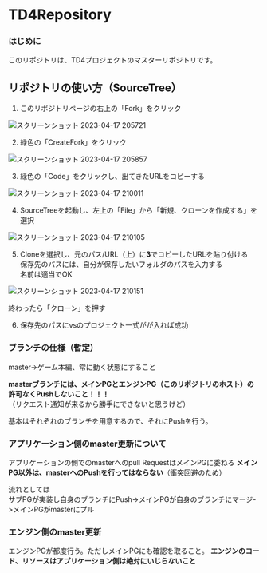 # TD4Repository

### はじめに

このリポジトリは、TD4プロジェクトのマスターリポジトリです。 

## リポジトリの使い方（SourceTree）

1.  このリポジトリページの右上の「Fork」をクリック  

![スクリーンショット 2023-04-17 205721](https://user-images.githubusercontent.com/74523584/232479651-871672f2-38b2-4eb1-b3c6-502938ed13b7.png)

2.  緑色の「CreateFork」をクリック

![スクリーンショット 2023-04-17 205857](https://user-images.githubusercontent.com/74523584/232480159-8de947a0-e1ba-41c9-9461-bf694af58e97.png)

3.  緑色の「Code」をクリックし、出てきたURLをコピーする

![スクリーンショット 2023-04-17 210011](https://user-images.githubusercontent.com/74523584/232480173-18861c45-580c-426d-9422-29ec173bf282.png)


4.  SourceTreeを起動し、左上の「File」から「新規、クローンを作成する」を選択

![スクリーンショット 2023-04-17 210105](https://user-images.githubusercontent.com/74523584/232480178-2b351b0b-6baf-4a2c-8a85-4277546de66a.png)

5.  Cloneを選択し、元のパス/URL（上）に**3**でコピーしたURLを貼り付ける  
保存先のパスには、自分が保存したいフォルダのパスを入力する  
名前は適当でOK  

![スクリーンショット 2023-04-17 210151](https://user-images.githubusercontent.com/74523584/232480184-265bb996-92fe-4439-9136-ea9371faa444.png)

終わったら「クローン」を押す

6.  保存先のパスにvsのプロジェクト一式がが入れば成功


### ブランチの仕様（暫定）

master->ゲーム本編、常に動く状態にすること

**masterブランチには、メインPGとエンジンPG（このリポジトリのホスト）の許可なくPushしないこと！！！**  
（リクエスト通知が来るから勝手にできないと思うけど）  

基本はそれぞれのブランチを用意するので、それにPushを行う。  

### アプリケーション側のmaster更新について

アプリケーションの側でのmasterへのpull RequestはメインPGに委ねる
**メインPG以外は、masterへのPushを行ってはならない**（衝突回避のため）  

流れとしては  
サブPGが実装し自身のブランチにPush->メインPGが自身のブランチにマージ->メインPGがmasterにプル  

### エンジン側のmaster更新

エンジンPGが都度行う。ただしメインPGにも確認を取ること。
**エンジンのコード、リソースはアプリケーション側は絶対にいじらないこと**

